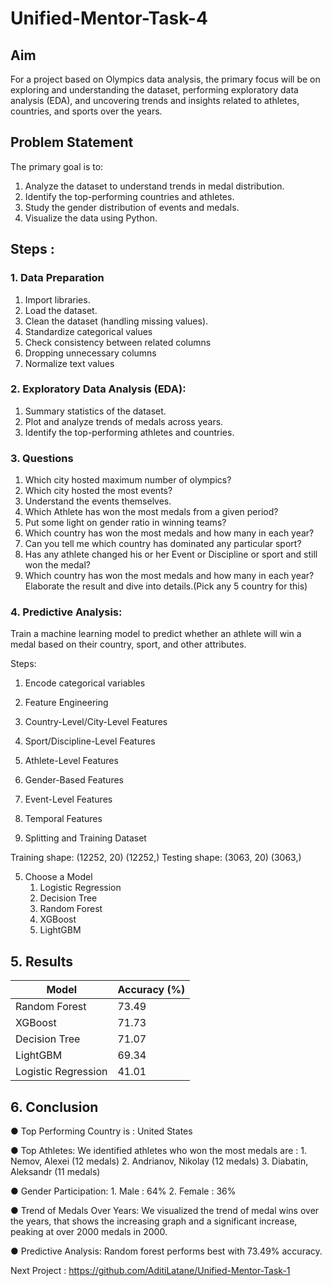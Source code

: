 # Unified-Mentor-Task-4
## Aim

For a project based on Olympics data analysis, the primary focus will be on exploring and understanding the dataset, performing exploratory data analysis (EDA), and uncovering trends and insights related to athletes, countries, and sports over the years.

## Problem Statement

The primary goal is to:
1. Analyze the dataset to understand trends in medal distribution.
2. Identify the top-performing countries and athletes.
3. Study the gender distribution of events and medals.
4. Visualize the data using Python.

## Steps : 

### 1.  Data Preparation
1. Import libraries.
2. Load the dataset.
3. Clean the dataset (handling missing values).
4. Standardize categorical values
5. Check consistency between related columns
6. Dropping unnecessary columns
7. Normalize text values

### 2. Exploratory Data Analysis (EDA):
1. Summary statistics of the dataset.
2. Plot and analyze trends of medals across years.
3. Identify the top-performing athletes and countries.

### 3. Questions
1. Which city hosted maximum number of olympics?
2. Which city hosted the most events?
3. Understand the events themselves.
4. Which Athlete has won the most medals from a given period?
5. Put some light on gender ratio in winning teams?
6. Which country has won the most medals and how many in each year?
7. Can you tell me which country has dominated any particular sport?
8. Has any athlete changed his or her Event or Discipline or sport and still won the medal?
9. Which country has won the most medals and how many in each year? Elaborate the result and dive into details.(Pick any 5 country for this)


### 4. Predictive Analysis:
Train a machine learning model to predict whether an athlete will win a medal based on their country, sport, and other attributes.

Steps:
1. Encode categorical variables
2. Feature Engineering
  1. Country-Level/City-Level Features
  2. Sport/Discipline-Level Features
  3. Athlete-Level Features
  4. Gender-Based Features
  5. Event-Level Features
  6. Temporal Features

3. Splitting and Training Dataset
   
Training shape: (12252, 20) (12252,)
Testing shape: (3063, 20) (3063,)

5. Choose a Model
   1. Logistic Regression
   2. Decision Tree
   3. Random Forest
   4. XGBoost
   5. LightGBM

## 5. Results
   
| Model               | Accuracy (%) |
|----------------------|--------------|
| Random Forest        | 73.49        |
| XGBoost              | 71.73        |
| Decision Tree        | 71.07        |
| LightGBM             | 69.34        |
| Logistic Regression  | 41.01        |

## 6. Conclusion

● Top Performing Country is : United States

● Top Athletes: We identified athletes who won the most medals are :
    1. Nemov, Alexei (12 medals)
    2. Andrianov, Nikolay (12 medals)
    3. Diabatin, Aleksandr (11 medals)
    
● Gender Participation:
    1. Male : 64%
    2. Female : 36%

● Trend of Medals Over Years:
    We visualized the trend of medal wins over the years, that shows the increasing graph and a significant increase, peaking at over 2000 medals in 2000.

● Predictive Analysis:
    Random forest performs best with 73.49% accuracy.



Next Project : https://github.com/AditiLatane/Unified-Mentor-Task-1
